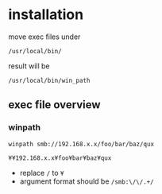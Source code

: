 # installation

move exec files under

```
/usr/local/bin/
```

result will be

```
/usr/local/bin/win_path
```

## exec file overview

### winpath

```
winpath smb://192.168.x.x/foo/bar/baz/qux

¥¥192.168.x.x¥foo¥bar¥baz¥qux
```

* replace ```/``` to ```¥```
* argument format should be ```/smb:\/\/.+/```
